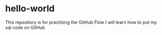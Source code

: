# hello-world
This repository is for practising the GitHub Flow
I will learn how to put my sql code on GitHub
